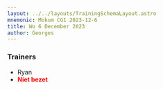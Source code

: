 ```yaml
---
layout: ../../layouts/TrainingSchemaLayout.astro
mnemonic: Mokum CG1 2023-12-6
title: Wo 6 December 2023
author: Georges
---
```

### Trainers
- Ryan
- <span style="color:red">**Niet bezet**</span>

